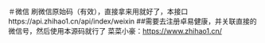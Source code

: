 ＃微信
刷微信原始码（有效），直接拿来用就好了，本接口https://api.zhihao1.cn/api/index/weixin
##需要去注册卓易健康，并关联直接的微信号，然后使用本源码就行了
菜菜小豪：https://www.zhihao1.cn/
